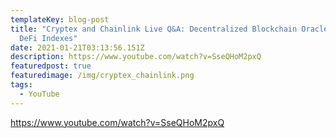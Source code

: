 ```yaml
---
templateKey: blog-post
title: "Cryptex and Chainlink Live Q&A: Decentralized Blockchain Oracles for
  DeFi Indexes"
date: 2021-01-21T03:13:56.151Z
description: https://www.youtube.com/watch?v=SseQHoM2pxQ
featuredpost: true
featuredimage: /img/cryptex_chainlink.png
tags:
  - YouTube
---
```

https://www.youtube.com/watch?v=SseQHoM2pxQ